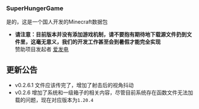### SuperHungerGame
是的，这是一个国人开发的Minecraft数据包

- **请注意：目前版本并没有添加游戏机制，请不要抱有期待地下载源文件扔到文件里，这毫无意义，我们的开发工作甚至会到暑假才能完全实现**  
赞助项目发起者 [爱发电](https://afdian.net/a/sdgedghdg)
## 更新公告
- v0.2.6.1 文件应该传完了，增加了射击后的视角抖动
- v0.2.6 增加了系统和一级箱子的相关内容，尽管目前系统存在函数文件无法加载的问题，现在对应版本为`1.20.4`
